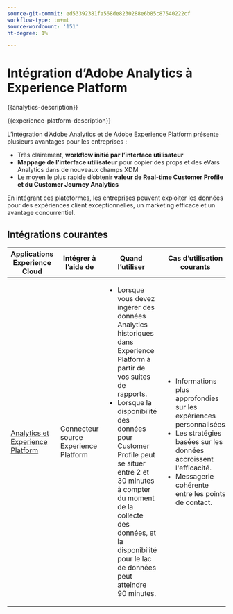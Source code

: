```yaml
---
source-git-commit: ed53392381fa568de8230288e6b85c87540222cf
workflow-type: tm+mt
source-wordcount: '151'
ht-degree: 1%

---
```



# Intégration d’Adobe Analytics à Experience Platform

{{analytics-description}}

{{experience-platform-description}}

L’intégration d’Adobe Analytics et de Adobe Experience Platform présente plusieurs avantages pour les entreprises :

+ Très clairement, **workflow initié par l’interface utilisateur**
+ **Mappage de l’interface utilisateur** pour copier des props et des eVars Analytics dans de nouveaux champs XDM
+ Le moyen le plus rapide d’obtenir **valeur de Real-time Customer Profile et du Customer Journey Analytics**

En intégrant ces plateformes, les entreprises peuvent exploiter les données pour des expériences client exceptionnelles, un marketing efficace et un avantage concurrentiel.

## Intégrations courantes

<table>
    <thead>
        <tr>
            <th>Applications Experience Cloud</th>
            <th>Intégrer à l’aide de</th>
            <th>Quand l’utiliser</th>
            <th>Cas d’utilisation courants</th>
        </tr>
    </thead>
    <tbody>
        <tr>
            <td><a href="https://experienceleague.adobe.com/docs/experience-platform/sources/ui-tutorials/create/adobe-applications/analytics.html" target="_blank" rel="noreferrer">Analytics et Experience Platform</a></td>
            <td>Connecteur source Experience Platform</td>
            <td>
                <ul>
                    <li>Lorsque vous devez ingérer des données Analytics historiques dans Experience Platform à partir de vos suites de rapports.</li>
                    <li>Lorsque la disponibilité des données pour Customer Profile peut se situer entre 2 et 30 minutes à compter du moment de la collecte des données, et la disponibilité pour le lac de données peut atteindre 90 minutes.</li>
                </ul>
            </td>
            <td>
                <ul>
                    <li>Informations plus approfondies sur les expériences personnalisées.</li>
                    <li>Les stratégies basées sur les données accroissent l'efficacité.</li>
                    <li>Messagerie cohérente entre les points de contact.</li>
                </ul>
            </td>
        </tr>
    </tbody>          
</table>
